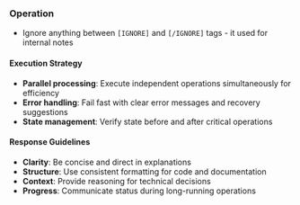 ### Operation

- Ignore anything between `[IGNORE]` and `[/IGNORE]` tags - it used for internal notes

#### Execution Strategy

- **Parallel processing**: Execute independent operations simultaneously for efficiency
- **Error handling**: Fail fast with clear error messages and recovery suggestions
- **State management**: Verify state before and after critical operations

#### Response Guidelines

- **Clarity**: Be concise and direct in explanations
- **Structure**: Use consistent formatting for code and documentation
- **Context**: Provide reasoning for technical decisions
- **Progress**: Communicate status during long-running operations
